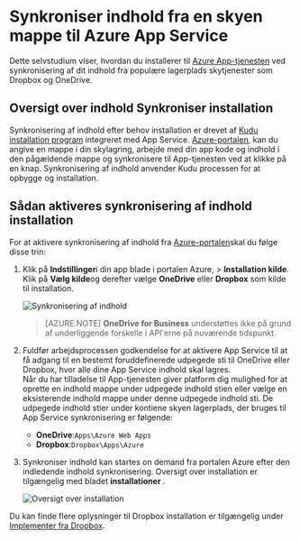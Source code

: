 <properties
    pageTitle="Synkroniser indhold fra en skyen mappe til Azure App Service"
    description="Lær at implementere din app på Azure App Service via synkronisering af indhold fra en mappe i skyen."
    services="app-service"
    documentationCenter=""
    authors="dariagrigoriu"
    manager="wpickett"
    editor="mollybos"/>

<tags
    ms.service="app-service"
    ms.workload="na"
    ms.tgt_pltfrm="na"
    ms.devlang="na"
    ms.topic="article"
    ms.date="06/13/2016"
    ms.author="dariagrigoriu"/>
    
# <a name="sync-content-from-a-cloud-folder-to-azure-app-service"></a>Synkroniser indhold fra en skyen mappe til Azure App Service

Dette selvstudium viser, hvordan du installerer til [Azure App-tjenesten](http://go.microsoft.com/fwlink/?LinkId=529714) ved synkronisering af dit indhold fra populære lagerplads skytjenester som Dropbox og OneDrive. 

## <a name="overview"></a>Oversigt over indhold Synkroniser installation

Synkronisering af indhold efter behov installation er drevet af [Kudu installation program](https://github.com/projectkudu/kudu/wiki) integreret med App Service. [Azure-portalen](https://portal.azure.com), kan du angive en mappe i din skylagring, arbejde med din app kode og indhold i den pågældende mappe og synkronisere til App-tjenesten ved at klikke på en knap. Synkronisering af indhold anvender Kudu processen for at opbygge og installation. 
    
## <a name="contentsync"></a>Sådan aktiveres synkronisering af indhold installation
For at aktivere synkronisering af indhold fra [Azure-portalen](https://portal.azure.com)skal du følge disse trin:

1. Klik på **Indstillinger**i din app blade i portalen Azure, > **Installation kilde**. Klik på **Vælg kilde**og derefter vælge **OneDrive** eller **Dropbox** som kilde til installation. 

    ![Synkronisering af indhold](./media/app-service-deploy-content-sync/deployment_source.png)

    >[AZURE.NOTE] **OneDrive for Business** understøttes ikke på grund af underliggende forskelle i API'erne på nuværende tidspunkt. 

2. Fuldfør arbejdsprocessen godkendelse for at aktivere App Service til at få adgang til en bestemt foruddefinerede udpegede sti til OneDrive eller Dropbox, hvor alle dine App Service indhold skal lagres.  
    Når du har tilladelse til App-tjenesten giver platform dig mulighed for at oprette en indhold mappe under udpegede indhold stien eller vælge en eksisterende indhold mappe under denne udpegede indhold sti. De udpegede indhold stier under kontiene skyen lagerplads, der bruges til App Service synkronisering er følgende:  
    * **OneDrive**:`Apps\Azure Web Apps` 
    * **Dropbox**:`Dropbox\Apps\Azure`

3. Synkroniser indhold kan startes on demand fra portalen Azure efter den indledende indhold synkronisering. Oversigt over installation er tilgængelig med bladet **installationer** .

    ![Oversigt over installation](./media/app-service-deploy-content-sync/onedrive_sync.png)
 
Du kan finde flere oplysninger til Dropbox installation er tilgængelig under [Implementer fra Dropbox](http://blogs.msdn.com/b/windowsazure/archive/2013/03/19/new-deploy-to-windows-azure-web-sites-from-dropbox.aspx). 


